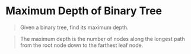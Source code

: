 Maximum Depth of Binary Tree
============================

>Given a binary tree, find its maximum depth.

>The maximum depth is the number of nodes along the longest path from 
>the root node down to the farthest leaf node.
